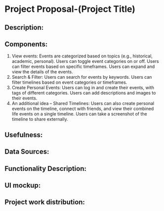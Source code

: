 # Project Proposal-(Project Title)

## Description:


## Components:
1. View events: Events are categorized based on topics (e.g., historical, academic, personal). Users can toggle event categories on or off. Users can filter events based on specific timeframes. Users can expand and view the details of the events.
2. Search & Filter: Users can search for events by keywords. Users can filter timelines based on event categories or timeframes.
3. Create Personal Events: Users can log in and create their events, with tags of different categories. Users can add descriptions and images to their events.
4. An additional idea – Shared Timelines: Users can also create personal events on the timeline, connect with friends, and view their combined life events on a single timeline. Users can take a screenshot of the timeline to share externally.

## Usefulness:

## Data Sources:

## Functionality Description:

## UI mockup:

## Project work distribution:
